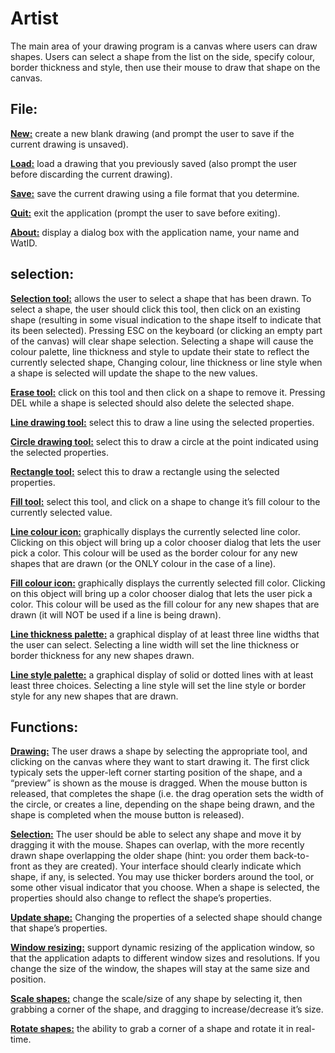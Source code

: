 # Artist
The main area of your drawing program is a canvas where users can draw shapes. Users can select a shape from the list on the side, specify colour, border thickness and style, then use their mouse to draw that shape on the canvas.

<h2>File:</h2>

<ins>**New:**</ins> create a new blank drawing (and prompt the user to save if the current drawing is unsaved).

<ins>**Load:**</ins>  load a drawing that you previously saved (also prompt the user before discarding the current drawing).

<ins>**Save:**</ins>  save the current drawing using a file format that you determine.

<ins>**Quit:**</ins>  exit the application (prompt the user to save before exiting).

<ins>**About:**</ins>  display a dialog box with the application name, your name and WatID.

<h2>selection:</h2> 

<ins>**Selection tool:**</ins>  allows the user to select a shape that has been drawn. To select a shape, the user should click this tool, then click on an existing shape (resulting in some visual indication to the shape itself to indicate that its been selected). Pressing ESC on the keyboard (or clicking an empty part of the canvas) will clear shape selection. Selecting a shape will cause the colour palette, line thickness and style to update their state to reflect the currently selected shape, Changing colour, line thickness or line style when a shape is selected will update the shape to the new values.

<ins>**Erase tool:**</ins> click on this tool and then click on a shape to remove it. Pressing DEL while a shape is selected should also delete the selected shape.

<ins>**Line drawing tool:**</ins> select this to draw a line using the selected properties.

<ins>**Circle drawing tool:**</ins> select this to draw a circle at the point indicated using the selected properties.

<ins>**Rectangle tool:**</ins> select this to draw a rectangle using the selected properties.

<ins>**Fill tool:**</ins> select this tool, and click on a shape to change it’s fill colour to the currently selected value.

<ins>**Line colour icon:**</ins> graphically displays the currently selected line color. Clicking on this object will bring up a color chooser dialog that lets the user pick a color. This colour will be used as the border colour for any new shapes that are drawn (or the ONLY colour in the case of a line).

<ins>**Fill colour icon:**</ins> graphically displays the currently selected fill color. Clicking on this object will bring up a color chooser dialog that lets the user pick a color. This colour will be used as the fill colour for any new shapes that are drawn (it will NOT be used if a line is being drawn).

<ins>**Line thickness palette:**</ins> a graphical display of at least three line widths that the user can select. Selecting a line width will set the line thickness or border thickness for any new shapes drawn.

<ins>**Line style palette:**</ins> a graphical display of solid or dotted lines with at least least three choices. Selecting a line style will set the line style or border style for any new shapes that are drawn.

<h2>Functions:</h2>

<ins>**Drawing:**</ins> The user draws a shape by selecting the appropriate tool, and clicking on the canvas where they want to start drawing it. The first click typicaly sets the upper-left corner starting position of the shape, and a “preview” is shown as the mouse is dragged. When the mouse button is released, that completes the shape (i.e. the drag operation sets the width of the circle, or creates a line, depending on the shape being drawn, and the shape is completed when the mouse button is released).

<ins>**Selection:**</ins> The user should be able to select any shape and move it by dragging it with the mouse. Shapes can overlap, with the more recently drawn shape overlapping the older shape (hint: you order them back-to-front as they are created). Your interface should clearly indicate which shape, if any, is selected. You may use thicker borders around the tool, or some other visual indicator that you choose. When a shape is selected, the properties should also change to reflect the shape’s properties.

<ins>**Update shape:**</ins> Changing the properties of a selected shape should change that shape’s properties.

<ins>**Window resizing:**</ins> support dynamic resizing of the application window, so that the application adapts to different window sizes and resolutions. If you change the size of the window, the shapes will stay at the same size and position.

<ins>**Scale shapes:**</ins> change the scale/size of any shape by selecting it, then grabbing a corner of the shape, and dragging to increase/decrease it’s size.

<ins>**Rotate shapes:**</ins> the ability to grab a corner of a shape and rotate it in real-time.
